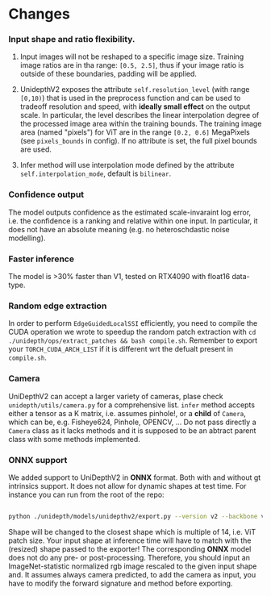 # Changes


### Input shape and ratio flexibility.

1. Input images will not be reshaped to a specific image size. Training image ratios are in tha range: `[0.5, 2.5]`, thus if your image ratio is outside of these boundaries, padding will be applied.

2. UnidepthV2 exposes the attribute `self.resolution_level` (with range `[0,10)`) that is used in the preprocess function and can be used to tradeoff resolution and speed, with **ideally small effect** on the output scale. In particular, the level describes the linear interpolation degree of the processed image area within the training bounds. The training image area (named "pixels") for ViT are in the range `[0.2, 0.6]` MegaPixels (see `pixels_bounds` in config). If no attribute is set, the full pixel bounds are used.

3. Infer method will use interpolation mode defined by the attribute `self.interpolation_mode`, default is `bilinear`.


### Confidence output  

The model outputs confidence as the estimated scale-invaraint log error, i.e. the confidence is a ranking and relative within one input.
In particular, it does not have an absolute meaning (e.g. no heteroschdastic noise modelling).


### Faster inference  

The model is >30% faster than V1, tested on RTX4090 with float16 data-type.


### Random edge extraction  

In order to perform `EdgeGuidedLocalSSI` efficiently, you need to compile the CUDA operation we wrote to speedup the random patch extraction with `cd ./unidepth/ops/extract_patches && bash compile.sh`. Remember to export your `TORCH_CUDA_ARCH_LIST` if it is different wrt the defualt present in `compile.sh`.


### Camera

UniDepthV2 can accept a larger variety of cameras, plase check `unidepth/utils/camera.py` for a comprehensive list.
`infer` method accepts either a tensor as a K matrix, i.e. assumes  pinhole!, or a **child** of `Camera`, which can be, e.g. Fisheye624, Pinhole, OPENCV, ...
Do not pass directly a `Camera` class as it lacks methods and it is supposed to be an abtract parent class with some methods implemented.


### ONNX support

We added support to UniDepthV2 in __ONNX__ format.
Both with and without gt intrinsics support.
It does not allow for dynamic shapes at test time.
For instance you can run from the root of the repo:
```bash

python ./unidepth/models/unidepthv2/export.py --version v2 --backbone vitl14 --shape (462, 616) --output-path unidepthv2.onnx
```

Shape will be changed to the closest shape which is multiple of 14, i.e. ViT patch size.
Your input shape at inference time will have to match with the (resized) shape passed to the exporter!
The corresponding __ONNX__ model does not do any pre- or post-processing.
Therefore, you should input an ImageNet-statistic normalized rgb image rescaled to the given input shape and.
It assumes always camera predicted, to add the camera as input, you have to modify the forward signature and method before exporting.
